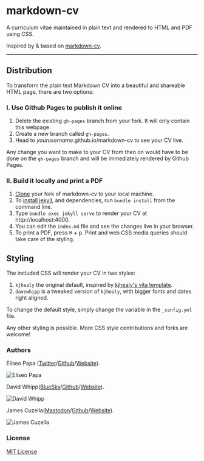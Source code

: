 # markdown-cv

A curriculum vitae maintained in plain text and rendered to HTML and PDF using
CSS.

Inspired by & based on [markdown-cv](http://elipapa.github.io/markdown-cv).

***

## Distribution

To transform the plain text Markdown CV into a beautiful and shareable HTML
page, there are two options:

### I. Use Github Pages to publish it online

1. Delete the existing `gh-pages` branch from your fork. It will only contain
   this webpage.
2. Create a new branch called `gh-pages`.
3. Head to *yourusername*.github.io/markdown-cv to see your CV live.

Any change you want to make to your CV from then on would have to be done on the
`gh-pages` branch and will be immediately rendered by Github Pages.

### II. Build it locally and print a PDF

1. [Clone](https://help.github.com/en/articles/cloning-a-repository) your fork
   of markdown-cv to your local machine.
2. To [install jekyll](https://jekyllrb.com/docs/installation/), and
   dependencies, run `bundle install` from the command line.
3. Type `bundle exec jekyll serve` to render your CV at http://localhost:4000.
4. You can edit the `index.md` file and see the changes live in your browser.
5. To print a PDF, press <kbd>⌘</kbd> + <kbd>p</kbd>. Print and web CSS media
   queries should take care of the styling.

## Styling

The included CSS will render your CV in two styles:

1. `kjhealy` the original default, inspired by [kjhealy's vita
template](https://github.com/kjhealy/kjh-vita).
2. `davewhipp` is a tweaked version of `kjhealy`, with bigger fonts and dates
  right aligned.

To change the default style, simply change the variable in the `_config.yml`
file.

Any other styling is possible. More CSS style contributions and forks are
welcome!

### Authors

Eliseo Papa ([Twitter](http://twitter.com/elipapa)/[Github](http://github.com/elipapa)/[Website](https://elipapa.github.io)).

![Eliseo Papa](https://s.gravatar.com/avatar/eae1f0c01afda2bed9ce9cb88f6873f6?s=100)

David Whipp([BlueSky](https://bsky.app/profile/davewhipp.bsky.social)/[Github](https://github.com/davewhipp)/[Website](https://davewhipp.github.io/)).

![David Whipp](https://s.gravatar.com/avatar/68a7f1b765487e51977eaadd57223ca3?s=100)

James Cuzella([Mastodon](https://mastodon.social/@TrinitronX)/[Github](https://github.com/trinitronx)/[Website](https://trinitronx.github.io/)).

![James Cuzella](https://s.gravatar.com/avatar/61dc7a3bba3fee09596c1e70fcc91b9c?s=100)

### License

[MIT License](https://github.com/elipapa/markdown-cv/blob/master/LICENSE)
